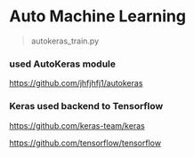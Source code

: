# Auto Machine Learning

> autokeras_train.py

### used AutoKeras module
<https://github.com/jhfjhfj1/autokeras>

### Keras used backend to Tensorflow

<https://github.com/keras-team/keras>

<https://github.com/tensorflow/tensorflow>
